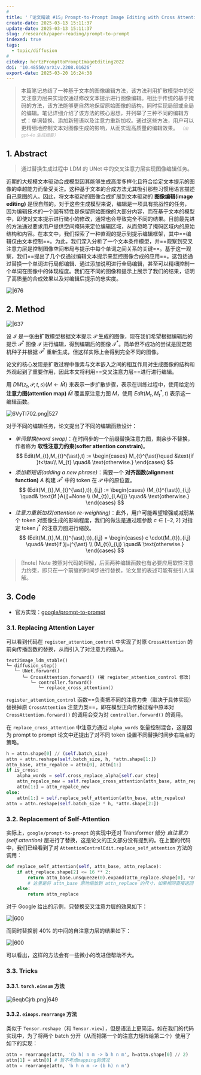 ```yaml
---
# 
title: '「论文精读 #15」Prompt-to-Prompt Image Editing with Cross Attention Control'
create-date: 2025-03-13 15:11:37
update-date: 2025-03-13 15:11:37
slug: /research/paper-reading/prompt-to-prompt
indexed: true
tags:
  - topic/diffusion
# 
citekey: hertzPrompttoPromptImageEditing2022
doi: '10.48550/arXiv.2208.01626'
export-date: 2025-03-20 16:24:38
---
```




> 本篇笔记总结了一种基于文本的图像编辑方法，该方法利用扩散模型中的交叉注意力层来实现仅通过修改文本提示进行图像编辑。相比于传统的基于掩码的方法，该方法能够更自然地保留原始图像的结构，同时实现局部或全局的编辑。笔记详细介绍了该方法的核心思想，并列举了三种不同的编辑方式：单词替换、添加新短语以及注意力重新加权。通过这些方法，用户可以更精细地控制文本对图像生成的影响，从而实现高质量的编辑效果。 <small style="font-style: italic; opacity: 0.5">（由 gpt-4o 生成摘要）</small>

<!-- more -->

## 1. Abstract

> 通过替换生成过程中 LDM 的 UNet 中的交叉注意力层实现图像编辑任务。

近期的大规模文本驱动合成模型因其能够生成高度多样化且符合给定文本提示的图像的卓越能力而备受关注。这种基于文本的合成方法尤其吸引那些习惯用语言描述自己意图的人。因此，将文本驱动的图像合成扩展到文本驱动的 **图像编辑(image editing)** 是很自然的。对于这些生成模型来说，编辑是一项具有挑战性的任务，因为编辑技术的一个固有特性是保留原始图像的大部分内容，而在基于文本的模型中，即使对文本提示进行微小的修改，通常也会导致完全不同的结果。目前最先进的方法通过要求用户提供空间掩码来定位编辑区域，从而忽略了掩码区域内的原始结构和内容。在本文中，我们探索了一种直观的提示到提示编辑框架，其中==编辑仅由文本控制==。为此，我们深入分析了一个文本条件模型，并==观察到交叉注意力层是控制图像空间布局与提示中每个单词之间关系的关键==。基于这一观察，我们==提出了几个仅通过编辑文本提示来监控图像合成的应用==。这包括通过替换一个单词进行局部编辑、通过添加说明进行全局编辑，甚至可以精细控制一个单词在图像中的体现程度。我们在不同的图像和提示上展示了我们的结果，证明了高质量的合成效果以及对编辑后提示的忠实度。

![|676](https://img.memset0.cn/2025/03/13/X0rxdtWL.png)

## 2. Method

![|637](https://img.memset0.cn/2025/03/13/P2i3KNeo.png)

设 $\mathcal{I}$ 是一张由扩散模型根据文本提示 $\mathcal{P}$ 生成的图像，现在我们希望根据编辑后的提示 $\mathcal{P}^{\ast}$ 图像 $\mathcal{I}$ 进行编辑，得到编辑后的图像 $\mathcal{I}^{\ast}$。简单但不成功的尝试是固定随机种子并根据 $\mathcal{P}^{\ast}$ 重新生成，但这样实际上会得到完全不同的图像。

论文的核心发现是扩散过程中像素与文本嵌入之间的相互作用对生成图像的结构和外观起到了重要作用，因此本文将利用==交叉注意力层==进行进行编辑。

用 $DM(z_{t},\mathcal{P},t,s) \{  M\leftarrow \hat{M} \}$ 来表示一步扩散步骤，表示在训练过程中，使用给定的 **注意力图(attention map)** $\hat{M}$ 覆盖原注意力图 $M$，使用 $Edit(M_{t},M_{t}^{\ast},t)$ 表示这一编辑函数。

![6VyTI702.png|527](https://img.memset0.cn/2025/03/13/6VyTI702.png)

对于不同的编辑任务，论文提出了不同的编辑函数设计：

- _单词替换(word swap)_：在时间步的一个前缀替换注意力图，剩余步不替换，作者称为 **软性注意力约束(softer attention constrain)**。
  $$
  Edit(M_{t},M_{t}^{\ast},t) := \begin{cases}
  M_{t}^{\ast}\quad &\text{if }t<\tau\\
  M_{t} \quad& \text{otherwise.}
  \end{cases}
  $$
- _添加新短语(adding a new phrase)_：需要一个 **对齐函数(alignment function)** $A$ 构建 $\mathcal{P}^{\ast}$ 中的 token 在 $\mathcal{P}$ 中的原位置。
  $$
      (Edit(M_{t},M_{t}^{\ast},t))_{i,j} := \begin{cases}
  (M_{t}^{\ast})_{i,j} \quad& \text{if }A(j)=None \\
  (M_{t})_{i,A(j)} \quad& \text{otherwise.}
  \end{cases}
  $$
- _注意力重新加权(attention re-weighting)_：此外，用户可能希望增强或减弱某个 token 对图像生成的影响程度，我们的做法是通过超参数 $c\in [-2,2]$ 对指定 token $j^{\ast}$ 的注意力图进行缩放。
  $$
  (Edit(M_{t},M_{t}^{\ast},t))_{i,j} = \begin{cases}
  c \cdot(M_{t})_{i,j} \quad& \text{if }j=j^{\ast} \\
  (M_{t})_{i,j} \quad& \text{otherwise.}
  \end{cases}
  $$

> [!note] Note
> 按照对代码的理解，后面两种编辑函数也有必要应用软性注意力约束，即只在一个前缀的时间步进行替换，论文里的表述可能有些引人误解。

## 3. Code

- 官方实现：[google/prompt-to-prompt](https://github.com/google/prompt-to-prompt)

### 3.1. Replacing Attention Layer

可以看到代码在 `register_attention_control` 中实现了对原 `CrossAttention` 的前向传播函数的替换，从而引入了对注意力的插入。

```plain
text2image_ldm_stable()
└─ diffusion_step()
   └─ UNet.forward()
      └─ CrossAttention.forward() (被 register_attention_control 修改)
         └─ controller.forward()
            └─ replace_cross_attention()
```

`register_attention_control` 函数==负责把不同的注意力类（取决于具体实现）替换掉原 `CrossAttention` 注意力类==，即在模型正向传播过程中原本对 `CrossAttention.forward()` 的调用会变为对 `controller.forward()` 的调用。

在 `replace_cross_attention` 中注意力通过 `alpha_words` 张量控制混合，这是因为 prompt to prompt 论文中还提出了对不同 token 设置不同替换时间步右端点的策略。

```python
h = attn.shape[0] // (self.batch_size)
attn = attn.reshape(self.batch_size, h, *attn.shape[1:])
attn_base, attn_repalce = attn[0], attn[1:]
if is_cross:
	alpha_words = self.cross_replace_alpha[self.cur_step]
	attn_repalce_new = self.replace_cross_attention(attn_base, attn_repalce) * alpha_words + (1 - alpha_words) * attn_repalce # 这里使用 alpha_words 控制替换强度从而根据token控制注意力是否替换
	attn[1:] = attn_repalce_new
else:
	attn[1:] = self.replace_self_attention(attn_base, attn_repalce)
attn = attn.reshape(self.batch_size * h, *attn.shape[2:])
```

### 3.2. Replacement of Self-Attention

实际上，`google/prompt-to-prompt` 的实现中还对 Transformer 部分 _自注意力(self attention)_ 层进行了替换，这是论文的正文部分没有提到的。在上面的代码中，我们已经看到了对 `AttentionControlEdit.replace_self_attention` 方法的调用：

```python
def replace_self_attention(self, attn_base, attn_replace):
	if att_replace.shape[2] <= 16 ** 2:
		return attn_base.unsqueeze(0).expand(attn_replace.shape[0], *attn_base.shape)
		# 这里是将 attn_base 原地缩放到 attn_replace 的尺寸，如果相同直接返回 attn_base 也是一样的效果（我的实现就是这样）
	else:
		return attn_replace
```

对于 Google 给出的示例，只替换交叉注意力层的效果如下：

![|600](https://img.memset0.cn/2025/03/17/uOnDdEoI.png)

而同时替换前 40% 的中间的自注意力层的结果如下：

![|600](https://img.memset0.cn/2025/03/17/lM5NSko2.png)

可以看出，这样的方法会有一些微小的改进但帮助不大。

### 3.3. Tricks

#### 3.3.1. `torch.einsum` 方法

![6eqbCjrb.png|649](https://img.memset0.cn/2025/03/15/6eqbCjrb.png)

#### 3.3.2. `einops.rearrange` 方法

类似于 `Tensor.reshape`（和 `Tensor.view`），但是语法上更简洁。如在我们的代码实现中，为了将两个 batch 分开（从而把第一个的注意力矩阵给第二个）使用了如下的实现：

```python
attn = rearrange(attn, '(b h) n m -> b h n m', h=attn.shape[0] // 2)
attn[1] = attn[0] # 暂不考虑mapping的情况
attn = rearrange(attn, 'b h n m -> (b h) n m')
```




